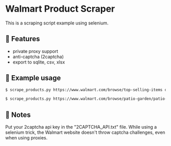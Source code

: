 # Walmart Product Scraper
This is a scraping script example using selenium.

##  :book: Features
* private proxy support
* anti-captcha (2captcha)
* export to sqlite, csv, xlsx

##  :memo: Example usage

```bash
$ scrape_products.py https://www.walmart.com/browse/top-selling-items data.csv
```

```bash
$ scrape_products.py https://www.walmart.com/browse/patio-garden/patio-chairs-seating/5428_91416_4843476?povid=91416+%7C+2019-03-01+%7C+PatioChairsandSeatingFC sqldata.db proxy:port:username:password
```

## :memo: Notes
Put your 2captcha api key in the "2CAPTCHA_API.txt" file.
While using a selenium trick, the Walmart website doesn't throw captcha challenges, even when using proxies.
